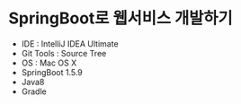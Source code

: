 # SpringBoot로 웹서비스 개발하기 
* IDE : IntelliJ IDEA Ultimate
* Git Tools : Source Tree
* OS : Mac OS X
* SpringBoot 1.5.9
* Java8
* Gradle